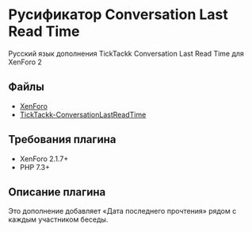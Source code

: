 # Русификатор Conversation Last Read Time
Русский язык дополнения TickTackk Conversation Last Read Time для XenForo 2

## Файлы
* [XenForo](https://xenforo.com/)
* [TickTackk-ConversationLastReadTime](https://xenforo.com/community/resources/conversation-last-read-time.6313/)

## Требования плагина
* XenForo 2.1.7+
* PHP 7.3+

## Описание плагина
Это дополнение добавляет «Дата последнего прочтения» рядом с каждым участником беседы.
